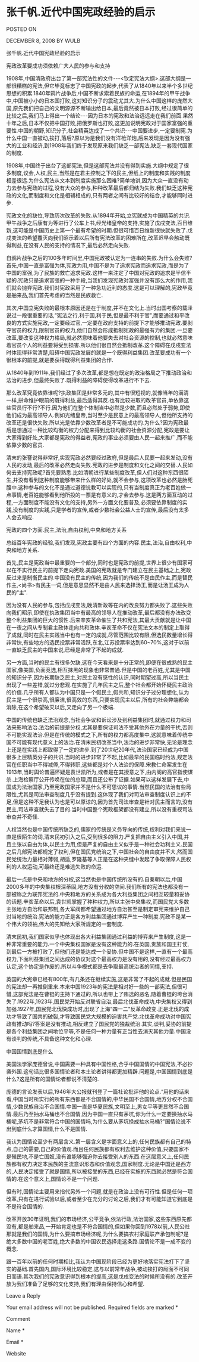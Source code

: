# 张千帆.近代中国宪政经验的启示  
POSTED ON

DECEMBER 8, 2008 BY WULB

张千帆.近代中国宪政经验的启示

宪政改革要成功须依赖广大人民的参与和支持

1908年,中国清政府出台了第一部宪法性的文件---<钦定宪法大纲>.这部大纲是一部很糟糕的宪法,但它毕竟标志了中国宪政的起步,代表了从1840年以来半个多世纪思想的积累.1840年鸦片战争后,中国不断求索着民族的命运,在1894年的甲午战争中,中国被小小的日本国打败,这对知识分子的震动尤其大.为什么中国这样的庞然大国,原先我们把自己的文明源源不断输出给日本,最后竟然被日本打败,经过很简单的比较之后,我们马上得出一个结论---因为日本的宪政和法治远远走在我们前面.果然十年之后,日本不仅把中国打败,把俄罗斯也打败,这更加说明宪政对于国家富强的重要性.中国的朝野,知识分子,社会精英达成了一个共识---中国要进步,一定要制宪.为什么中国一直被动,挨打,落后?原以为是我们没有洋枪洋炮,后来发现是因为没有强大的工业和经济,到1908年我们终于发现原来我们缺乏一部宪法,缺乏一套现代国家的制度.

1908年,中国终于出台了这部宪法,但是这部宪法并没有得到实施.大纲中规定了很多制度,议会,人权,民主,当然是在君主控制之下的民主,但纸上的制度和实践的制度相差很远.为什么宪法从文本到制度实施那么困难?简单地讲,因为大众一直没有动力去参与宪政的过程,没有大众的参与,种种改革最后都归结为失败.我们缺乏这种宪政的文化,而制度和文化是相辅相成的,只有两者之间有比较好的结合,才能够同时进步.

宪政文化的缺位,导致历次改革的失败.从1894年开始,立宪就成为中国精英的共识.甲午战争之后康有为等进行了公车上书,经光绪皇帝的支持,实施了戊戌变法,百日维新,这可能是中国历史上第一个最有希望的时期.但很可惜百日维新很快就失败了.戊戌变法的希望覆灭向我们昭示着以后所有宪法改革的困难所在,改革迟早会触动既得利益,在没有人民的支持的情况下,最后必然走向失败.

自鸦片战争之后的100多年时间里,中国宪政被认定为一连串的失败.为什么会失败?首先,中国一直是富强为体,宪政为用,中国不是为了追求宪政而追求宪政,而是为了中国的富强,为了民族的救亡追求宪政.这样一来注定了中国对宪政的追求是半信半疑的.宪政只是追求富强的一种手段,当我们发现宪政对富强并没有那么大的作用,我们就会抛弃宪政.我们对宪政采用了一种急功近利的态度.这是可以理解的,宪政毕竟是舶来品,我们首先考虑的当然是民族救亡.

其次,中国立宪失败的最根本原因还是在于制度,并不在文化上.当时出国考察的载泽说过一段很重要的话,“宪法之行,利于国,利于民,但是最不利于官",而要通过和平改良的方式实施宪政,一定要经过官,一定要在政府支持的前提下才能够推动宪政.要剥夺官员的权力,限制官员的权力,他们自然会形成抵制宪政的最强有力的集团.一旦要改革,要改变这种权力格局,就必然意味着他要失去对社会资源的控制,也就必然意味着官员个人的利益要将受到损害.所以他们很自然会抵制改革.这个障碍在戊戌变法时体现得非常清楚,阻碍中国宪政发展的就是一个既得利益集团.改革要成功有一个很根本的前提,就是要获得既得利益集团的合作.

从1840年到1911年,我们经过了多次改革,都是想在既定的政治格局之下推动政治和法治的进步,但最终失败了.既得利益的障碍使得改革进行不下去.

那么改革究竟依靠谁呢?执政集团是非常多元的,其中有很短视的,就像当年的满清一样,拼命维护眼前的既得利益,最后适得其反.也有比较进取的改革官员,单依靠这些官员行不行?不行.因为他们在整个体制当中必然是少数,而且必然处于弱势,即使他们成为最高领导人.例如光绪皇帝,当时至少是民意上的最高领导人,但他所支持的改革还是很快失败.所以光是依靠少数改革者是不可能成功的.为什么?因为宪政最后是想通过一种比较均衡的权力分配来得到比较均衡的社会资源分配,宪政是要让大家得到好处,大家都是宪政的得益者,宪政的事业必须要由人民一起来推广,而不能依靠少数的官员.

清末的张謇说得非常好,实现宪政必然要经过政府,但是最后人民要一起来发动,没有人民的发动,最后的改革必然走向失败.宪政的进步是制度和文化之间的交替.人民如何去支持宪政呢?首先要熟悉.比如清朝进行某些制度改革,但人们对这种东西很陌生,并没有看到这种制度能够带来什么样的好处,就不会参与,这项改革也必然是胎死腹中.这种参与的文化不是通过道德说教可以实现的,只有当制度真正为老百姓做一点事情,老百姓能够看到他所投的一票是有意义的,才会去参与.这是两方面互动的过程,一方面制度不能没有文化的支持,另外一方面文化要普及,必须要依靠制度的实践,没有制度的实践,只是学者的宣传,或者少数社会公益人士的宣传,最后没有太多人会去响应.

宪政的四个方面.民主,法治,自由权利,中央和地方关系

总结百年宪政的经验,我们发现,宪政主要有四个方面的内容.民主,法治,自由权利,中央和地方关系.

首先,民主是宪政当中最重要的一个部分,同时也是宪政的前提,世界上很少有国家可以在不实行民主的前提下走向宪政.美国的宪政就是专门建立在民主基础之上,宪政反过来是制衡民主的.中国没有民主的传统,因为我们的传统不是由民作主,而是替民作主,<尚书>有民主一词,但是意思显然不是由人民来选择汤王,而是让汤王成为人民的“主".

因为没有人民的参与,包括戊戌变法,晚清新政等在内的改良努力都失败了.这些失败向我们昭示,即使在执政集团当中有最高的领导人在推动改革,最后都没有办法改变整个利益集团的巨大的惯性.后来辛亥革命催生了共和宪法,其最大贡献就是让中国在一夜之间从专制君主政体走向共和政体.辛亥革命不仅在宪法文本的制定上取得了成就,同时在民主实践当中也有一定的成就,尽管范围比较有限,但选民数量增长得非常快,有些地方的选民投票非常活跃,东北,江苏投票率达到60~70%,这对于以前一直缺乏民主的中国来说,已经是非常了不起的成就.

另一方面,当时的民主有很多欠缺,这在今天看来是十分正常的,即便在很成熟的民主国家,像美国,负面竞选,相互抹黑的现象也非常普通.但是中国的老百姓,尤其是中国的知识分子,因为长期缺乏民主,对民主没有感性的认识,同时期望过高,所以当民主出现了一些差错,就过分悲观.在实施了几年民主之后,整个社会都开始怀疑民主政治的价值.几乎所有人都认为中国只是一个假民主,假共和,知识分子过分理想化,认为民主是一个很崇高,很廉洁,很高效的东西,只要实现民主以后,所有的社会弊端都会消除,在这个希望破灭以后,又走向了另一个极端.

中国的传统也缺乏法治观念,当社会争议和诉讼涉及到利益集团时,就通过权力和司法来影响法治.法治的前提是分权,尤其是要保证司法不受其他外在力量的干扰,否则不可能实现法治.但是在传统的模式之下,所有的权力都高度集中,这就意味着传统中国不可能有现代意义上的法治.在清末民初改革当中,法治的进步非常快,无论是理念上还是在实践上都取得了一定的进步.到了20世纪20年代,法治国家已经成为中国很多上层精英分子的共识.当时的进步非常了不起,比如最早的民国临时约法,规定法官在任职当中不得减俸,不得转职,这些都是对个人法治的保障.宋教仁命案发生在1913年,当时舆论普遍怀疑是袁世凯所为,或者是在其授意之下,由内阁的高官指使谋杀.上海检察厅公开传唤在位的总理,而且还公布了证据.如果可以这样发展下去,中国成为法治国家,乃至宪政国家并不是什么不可思议的事情.当然民国的法治有些局限性,尤其是司法审查制度几乎没有提到.这体现了我们对司法审查制度认识上的不足,但是这种不足我认为也是可以原谅的,因为首先司法审查是针对民主而言的,没有民主,司法审查就失去了目的.当时中国整个宪政框架都没有建立,所以没有重视司法审查并不奇怪.

人权当然也是中国传统所缺乏的,儒家的传统是义务导向的传统,权利对我们来说一直是很陌生的词,清末民初引入之后,受到很多的阻力.严复把自由主义引入中国,并且主张以自由为体,以民主为用,但是严复的自由主义似乎是一种社会功利主义.民国之后几部宪法都规定了权利,但在国民党统治之下,中国社会的自由度并不大,然而国民党统治力量相对薄弱,胡适,罗隆基等人正是在这种夹缝中发起了争取保障人民权利的人权运动,可最终还是难逃失败的命运.

最后一点是中央和地方的分权,这当然也是中国传统所没有的.自秦朝以后,中国2000多年的中央集权根深蒂固,地方没有分权的空间.我们所有的宪法也都没有一部被称之为联邦宪法的.中央和地方的关系成为各大利益集团之间相互较量和妥协的话题.辛亥革命以后,袁世凯掌握了种种权力,所以主张中央集权,而国民党大多数主张地方自治和联邦制,各大军阀都希望通过地方自治甚至是制定审宪来维护自己对当地的统治.宪法的能力正是各方利益集团通过博弈产生一种制度.宪政不是某一个伟大的领袖,伟大的先知给大家所规定的一套制度.

清末民初,我们国家似乎也体现出各大利益集团通过利益的博弈来产生制度,这是一种非常重要的能力.一个中央集权国家是没有这种能力的.在英国,贵族和国王打仗,到最后一方被打败了,但他们还是能达成一个妥协.但中国不是这样,一直有一个最高权力,下面利益集团之间达成的协议对这个最高权力是没有用的,没有经过最高权力认定,这个协定是作废的.所以斗争模式都是去争取最高统治者的同情,支持.

英国的大宪章已经有800年,有几条还在继续实施,这是非常了不起的成就.但是民国的宪法却一再推倒重来.本来中国1923年的宪法是相对好一些的一部宪法,但很可惜,这部宪法是在曹锟的主持下通过的,所以也带上了贿选的恶名,随着曹锟的垮台消失了.1922年,1923年,国民党开始反对联省自治,最后北伐革命成功,中央集权又得到加强.1927年,国民党北伐快成功时,出现了上海“四一二"反革命政变.正是北伐的成功才导致了国共的破裂,才导致国民党大规模的迫害共产党.北伐革命成功对中国宪政有推动吗?答案是没有推动,相反建立了国民党的独裁统治.其实,谈判,妥协的前提是各个利益集团之间地位平等,不是任何一种力量有正当性去消灭其他力量.中国没有谈判的传统,不具备这种文化和心理.

中国国情到底是什么

美国法学家庞德曾说,中国需要一种具有中国性格,合乎中国国情的中国宪法,不必抄袭外国.这句话比很多国情论者和本土论者讲得都更加精辟.问题是,中国国情到底是什么?这是所有的国情论者都说不清楚的.

庞德的言论发表以后,1946年大公报就刊登了一篇社论批评他的论点.“用他的话来看,中国当时所实行的所有东西都是不合国情的,中华民国不合国情,地方分权不合国情,少数民族自治不合国情.中国一直是华夏民族,文明至上,男女平等更显然不合国情.最后乃至抽水马桶也不合国情,因为中国一直只有茅坑,你为什么一定要换抽水马桶呢,茅坑不是非常符合中国的国情吗,为什么要从茅坑换成抽水马桶?"国情论说不出到底什么才算国情,什么不是国情.

我认为国情论至少有两层含义.第一层含义是字面意义上的,任何民族都有自己的特点,自己的需要,自己的价值观.而且任何民族都有权利去维护这种价值,只要国家不是殖民地,不是亡国奴,没有谁能够强迫你去接受别人的东西.在这层意义上,任何民族都有权力决定本民族的主流意识形态和价值观念,国家制度.无论是中国还是西方的,人民决定接受了就是国情,所以被接受的东西,已经在实施的东西就必然是符合国情的.在这个意义上,国情论不是一个问题.

但有时,国情论主要用来指代另外一个问题,就是在政治上没有可行性.但是任何一项改革,只有在进行试验以后,或者至少在充分的讨论之后,我们才有可能知道它到底是不是符合国情的.

改革开放30年证明,我们的市场经济,公平竞争,依法行政,法治国家,这些东西原先都没有,都是舶来品,一开始肯定也是不符合国情的,但如果你回到1978以前,人民公社那就是我们的国情,为什么要搞市场经济呢,为什么要搞农村家庭联产承包制呢?是绝大多数中国的老百姓,绝大多数的中国农民选择走这条路.国情论不是一成不变的概念.

跟一百年以前的任何时期相比,我认为中国现阶段已经为更好地落实宪法打下了坚实的基础.首先国内,国际环境比较稳定,这与以前常年战争,被动挨打的局面不可同日而语.其次我们的宪政意识得到根本的提高,这是戊戌变法的时候所没有的.改革开放为我们准备了足够的文化支持,我们有理由保持信心和希望.

Leave a Reply

Your email address will not be published. Required fields are marked *

Comment

Name *

Email *

Website